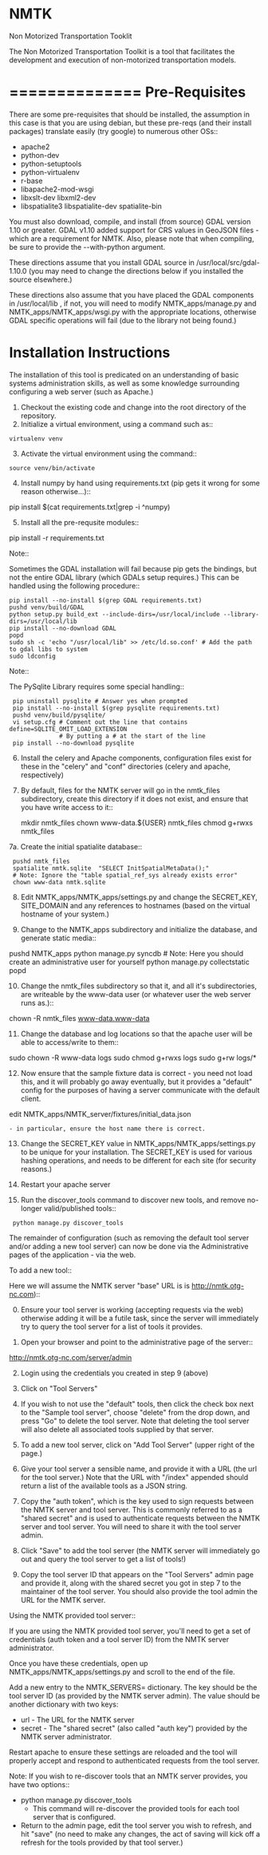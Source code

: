 NMTK
====

Non Motorized Transportation Tooklit

The Non Motorized Transportation Toolkit is a tool that facilitates the development and execution of 
non-motorized transportation models.


==============
Pre-Requisites
==============

There are some pre-requisites that should be installed, the assumption in this case is that you are using debian, but 
these pre-reqs (and their install packages) translate easily (try google) to numerous other OSs::

 * apache2
 * python-dev
 * python-setuptools
 * python-virtualenv
 * r-base
 * libapache2-mod-wsgi
 * libxslt-dev libxml2-dev
 * libspatialite3 libspatialite-dev spatialite-bin

You must also download, compile, and install (from source) GDAL version 1.10 or greater.  GDAL v1.10 added
support for CRS values in GeoJSON files - which are a requirement for NMTK.  Also, please note
that when compiling, be sure to provide the --with-python argument.

These directions assume that you install GDAL source in /usr/local/src/gdal-1.10.0 (you may need to change
the directions below if you installed the source elsewhere.)

These directions also assume that you have placed the GDAL components in /usr/local/lib , if not, you will need
to modify NMTK_apps/manage.py and NMTK_apps/NMTK_apps/wsgi.py with the appropriate locations, otherwise GDAL
specific operations will fail (due to the library not being found.)


Installation Instructions
=========================

The installation of this tool is predicated on an understanding of basic systems administration skills, as well
as some knowledge surrounding configuring a web server (such as Apache.)

 1.  Checkout the existing code and change into the root directory of the repository.
 2.  Initialize a virtual environment, using a command such as::

    virtualenv venv

 3.  Activate the virtual environment using the command::

    source venv/bin/activate

 4.  Install numpy by hand using requirements.txt (pip gets it wrong for some reason otherwise...)::

   pip install $(cat requirements.txt|grep -i ^numpy)

 5.  Install all the pre-requsite modules::

   pip install -r requirements.txt

  Note::
  
  Sometimes the GDAL installation will fail because pip gets the bindings, but not the entire GDAL library (which GDALs setup requires.)  This
  can be handled using the following procedure::
    
    pip install --no-install $(grep GDAL requirements.txt)
    pushd venv/build/GDAL
    python setup.py build_ext --include-dirs=/usr/local/include --library-dirs=/usr/local/lib
    pip install --no-download GDAL
    popd
    sudo sh -c 'echo "/usr/local/lib" >> /etc/ld.so.conf' # Add the path to gdal libs to system
    sudo ldconfig
    
   Note::
   
   The PySqlite Library requires some special handling::
   
     pip uninstall pysqlite # Answer yes when prompted
     pip install --no-install $(grep pysqlite requirements.txt)
     pushd venv/build/pysqlite/
     vi setup.cfg # Comment out the line that contains define=SQLITE_OMIT_LOAD_EXTENSION
                  # By putting a # at the start of the line
     pip install --no-download pysqlite

 6.  Install the celery and Apache components, configuration files exist for 
 these in the "celery" and "conf" directories (celery and apache, respectively)
 
 7.  By default, files for the NMTK server will go in the nmtk_files subdirectory,
 create this directory if it does not exist, and ensure that you have write access to it::
 
     mkdir nmtk_files
     chown www-data.${USER} nmtk_files
     chmod g+rwxs nmtk_files
     
 
 7a. Create the initial spatialite database::
     
     pushd nmtk_files
     spatialite nmtk.sqlite  "SELECT InitSpatialMetaData();"
     # Note: Ignore the "table spatial_ref_sys already exists error"
     chown www-data nmtk.sqlite
    
      
 8.  Edit NMTK_apps/NMTK_apps/settings.py and change the SECRET_KEY, SITE_DOMAIN and any
 references to hostnames (based on the virtual hostname of your system.)
 
 9.  Change to the NMTK_apps subdirectory and initialize the database, and generate static media::

   pushd NMTK_apps
   python manage.py syncdb # Note: Here you should create an administrative user for yourself
   python manage.py collectstatic
   popd

 10.  Change the nmtk_files subdirectory so that it, and all it's subdirectories,
 are writeable by the www-data user (or whatever user the web server runs as.)::
 
   chown -R nmtk_files www-data.www-data

 11.  Change the database and log locations so that the apache user will be able to access/write to them::

  sudo chown -R www-data logs
  sudo chmod g+rwxs logs
  sudo g+rw logs/*

 12.  Now ensure that the sample fixture data is correct - you need not load this,
     and it will probably go away eventually, but it provides a "default" config
     for the purposes of having a server communicate with the default client.
     
  edit NMTK_apps/NMTK_server/fixtures/initial_data.json
  
    - in particular, ensure the host name there is correct.
     
 13.  Change the SECRET_KEY value in NMTK_apps/NMTK_apps/settings.py to 
      be unique for your installation.  The SECRET_KEY is used for various 
      hashing operations, and needs to be different for each site (for security
      reasons.)
 
 14.  Restart your apache server
 
 15.  Run the discover_tools command to discover new tools, and remove no-longer
      valid/published tools::
    
     python manage.py discover_tools   
     
The remainder of configuration (such as removing the default tool server and/or
adding a new tool server) can now be done via the Administrative pages of the 
application - via the web.

To add a new tool::
 
Here we will assume the NMTK server "base" URL is is http://nmtk.otg-nc.com)::

0.  Ensure your tool server is working (accepting requests via the web) 
    otherwise adding it will be a futile task, since the server will immediately 
    try to query the tool server for a list of tools it provides.
    
1.  Open your browser and point to the administrative page of the server::

  http://nmtk.otg-nc.com/server/admin

2.  Login using the credentials you created in step 9 (above)

3.  Click on "Tool Servers"

4.  If you wish to not use the "default" tools, then click the check box next 
	to the "Sample tool server", choose "delete" from the drop down, and 
	press "Go" to delete the tool server.  Note that deleting the tool server 
	will also delete all associated tools supplied by that server.

5.  To add a new tool server, click on "Add Tool Server" (upper right of the page.)

6.  Give your tool server a sensible name, and provide it with a URL (the url
for the tool server.)  Note that the URL with "/index" appended should return a
list of the available tools as a JSON string.  

7.  Copy the "auth token", which is the key used to sign requests between the 
	NMTK server and tool server.  This is commonly referred to as a 
	"shared secret" and is used to authenticate requests between the NMTK
	server and tool server.  You will need to share it with the tool server
	admin.

8.  Click "Save" to add the tool server (the NMTK server will immediately go 
	out and query the tool server to get a list of tools!)

9.  Copy the tool server ID that appears on the "Tool Servers" admin page
    and provide it, along with the shared secret you got in step 7 to the
    maintainer of the tool server.  You should also provide the tool admin
    the URL for the NMTK server.
    
Using the NMTK provided tool server::

If you are using the NMTK provided tool server, you'll need to get a set of
credentials (auth token and a tool server ID) from the NMTK server administrator.

Once you have these credentials, open up NMTK_apps/NMTK_apps/settings.py and
scroll to the end of the file.

Add a new entry to the NMTK_SERVERS= dictionary.  The key should be
the tool server ID (as provided by the NMTK server admin).  The value
should be another dictionary with two keys:

 - url - The URL for the NMTK server
 - secret - The "shared secret" (also called "auth key") provided by the NMTK 
            server administrator.
            
Restart apache to ensure these settings are reloaded and the tool will properly
accept and respond to authenticated requests from the tool server.

Note: If you wish to re-discover tools that an NMTK server provides, you have 
two options::
  * python manage.py discover_tools
      - This command will re-discover the provided tools for each tool server
        that is configured.
  * Return to the admin page, edit the tool server you wish to refresh, and hit
    "save" (no need to make any changes, the act of saving will kick off a 
    refresh for the tools provided by that tool server.)
